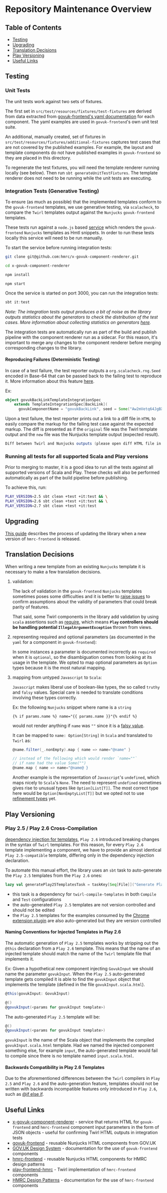 # Repository Maintenance Overview

## Table of Contents

- [Testing](#testing)
- [Upgrading](#upgrading)
- [Translation Decisions](#translation-decisions)
- [Play Versioning](#play-versioning)
- [Useful Links](#useful-links)

## Testing

### Unit Tests

The unit tests work against two sets of fixtures. 

The first set in `src/test/resources/fixtures/test-fixtures` are derived from data extracted 
from [govuk-frontend's yaml documentation](https://github.com/alphagov/govuk-frontend/blob/master/src/govuk/components/button/button.yaml)
for each component. The yaml examples are used in `govuk-frontend`'s own unit test suite.

An additional, manually created, set of fixtures in `src/test/resources/fixtures/additional-fixtures` captures test
cases that are not covered by the published examples. For example, the layout and template components
do not have published examples in `govuk-frontend` so they are placed in this directory.

To regenerate the test fixtures, you will need the template renderer running locally (see below). 
Then run ```sbt generateUnitTestFixtures```. The template renderer does not need to be running while the unit
tests are executing.

### Integration Tests (Generative Testing)

To ensure (as much as possible) that the implemented templates conform to the `govuk-frontend` templates, we use generative
testing, via `scalacheck`, to compare the `Twirl` templates output against the `Nunjucks` `govuk-frontend` templates.
 
These tests run against a `node.js` based [service](https://github.com/hmrc/x-govuk-component-renderer) which renders the `govuk-frontend` `Nunjucks` templates as Hmtl snippets.
In order to run these tests locally this service will need to be run manually. 

To start the service before running integration tests:
```bash
git clone git@github.com:hmrc/x-govuk-component-renderer.git

cd x-govuk-component-renderer

npm install

npm start
```

Once the service is started on port 3000, you can run the integration tests:
```sbt
sbt it:test
```

_Note: The integration tests output produces a bit of noise as the library outputs statistics about the generators to check
the distribution of the test cases. More information about collecting statistics on generators [here](https://github.com/typelevel/scalacheck/blob/master/doc/UserGuide.md#collecting-generated-test-data)._

The integration tests are automatically run as part of the build and publish pipeline with the component renderer 
run as a sidecar. For this reason, it's important to merge any changes to the component renderer before merging corresponding
changes to the library.

#### Reproducing Failures (Deterministic Testing)
In case of a test failure, the test reporter outputs a `org.scalacheck.rng.Seed` encoded in Base-64 that can be passed back to the failing test to reproduce it.
More information about this feature [here](https://gist.github.com/non/aeef5824b3f681b9cfc141437b16b014).

Ex:
```scala
object govukBackLinkTemplateIntegrationSpec
    extends TemplateIntegrationSpec[BackLink](
      govukComponentName = "govukBackLink", seed = Some("Aw2mVetq64JgBXG2hsqNSIwFnYLc0798R7Ey9XIZr6M=")) // pass the seed and re-run
```

Upon a test failure, the test reporter prints out a link to a diff file in `HTML` to easily compare the
markup for the failing test case against the expected markup. The diff is presented as if the `original` file was
the Twirl template output and the `new` file was the Nunjucks template output (expected result). 

```scala
Diff between Twirl and Nunjucks outputs (please open diff HTML file in a browser): file:///Users/foo/dev/hmrc/play-frontend-govuk/target/govukBackLink-diff-2b99bb2a-98d4-48dc-8088-06bfe3008021.html
```

### Running all tests for all supported Scala and Play versions

Prior to merging to master, it is a good idea to run all the tests against all supported versions of Scala and Play.
These checks will also be performed automatically as part of the build pipeline before publishing.

To achieve this, run:

```bash
PLAY_VERSION=2.5 sbt clean +test +it:test && \
PLAY_VERSION=2.6 sbt clean +test +it:test && \
PLAY_VERSION=2.7 sbt clean +test +it:test
```

## Upgrading

[This guide](/docs/maintainers/upgrading.md) describes the process of updating the library when a new version of `hmrc-frontend` is released. 

## Translation Decisions

When writing a new template from an existing `Nunjucks` template it is necessary to make a few translation decisions.

1. validation:

   The lack of validation in the `govuk-frontend` `Nunjucks` templates sometimes poses some difficulties and it is better to
[raise issues](https://github.com/alphagov/govuk-frontend/issues/1557) to confirm assumptions about the validity of parameters
 that could break parity of features.
  
   That said, some Twirl components in the library add validation by using `scala` assertions such as 
 [require](https://www.scala-lang.org/api/current/scala/Predef$.html#require(requirement:Boolean,message:=%3EAny):Unit),
  which means **`Play` controllers should be handling potential `IllegalArgumentException`** thrown from views.

2. representing required and optional parameters (as documented in the `yaml` for a component in `govuk-frontend`):
   
   In some instances a parameter is documented incorrectly as `required` when it is `optional`, so the disambiguation comes
   from looking at its usage in the template.
   We opted to map optional parameters as `Option` types because it is the most natural mapping.
   
3. mapping from untyped `Javascript` to `Scala`:

   `Javascript` makes liberal use of boolean-like types, the so called `truthy` and `falsy` values.
   Special care is needed to translate conditions involving these types correctly.
   
   Ex: the following `Nunjucks` snippet where name is a `string` 
   
   ```nunjucks
   {% if params.name %} name="{{ params.name }}"{% endif %}
   ``` 
   
   would not render anything if `name` was `""` since it is a [falsy value](https://developer.mozilla.org/en-US/docs/Glossary/Falsy).
    
    It can be mapped to `name: Option[String]` in `Scala` and translated to `Twirl` as: 
   ```scala
   @name.filter(_.nonEmpty).map { name => name="@name" }
   
   // instead of the following which would render `name=""` 
   // if name had the value Some("")
   @name.map { name => name="@name@ }
   ```
   
   Another example is the representation of `Javascript`'s `undefined`, which maps nicely to `Scala`'s `None`.
   The need to represent `undefined`  sometimes gives rise to unusual types like `Option[List[T]]`.
   The most correct type here would be `Option[NonEmptyList[T]]` but we opted not to use [refinement types](https://github.com/fthomas/refined) yet.

## Play Versioning

### Play 2.5 / Play 2.6 Cross-Compilation

[dependency injection for templates](https://www.playframework.com/documentation/2.6.x/ScalaTemplatesDependencyInjection), `Play 2.6`
introduced breaking changes in the syntax of `Twirl` templates.  For this reason, for every `Play 2.6` template implementing a component, we have
 to provide an almost identical `Play 2.5-compatible` template, differing only in the dependency injection declaration.

To automate this manual effort, the library uses an `sbt` task to auto-generate the `Play 2.5` templates from the `Play 2.6` ones:

```sbt
lazy val generatePlay25TemplatesTask = taskKey[Seq[File]]("Generate Play 2.5 templates")
```
  
* this task is a dependency for `twirl-compile-templates` in both `Compile` and `Test` configurations
* the auto-generated `Play 2.5` templates are not version controlled and should not be edited
* the `Play 2.5` templates for the examples consumed by the [Chrome extension plugin](https://github.com/hmrc/play-frontend-govuk-extension) are also auto-generated but they are version controlled

#### Naming Conventions for Injected Templates in Play 2.6

The automatic generation of `Play 2.5` templates works by stripping out the `@this` declaration
from a `Play 2.6` template.
This means that the name of an injected template should match the name of the `Twirl` template file that
implements it.

Ex: Given a hypothetical new component injecting `GovukInput` we should name the parameter `govukInput`.
When the `Play 2.5` auto-generated template gets compiled it is able to find the `govukInput` object
that implements the template (defined in the file `govukInput.scala.html`).
```scala
@this(govukInput: GovukInput)

@()
@govukInput(<params for govukInput template>)
```  

The auto-generated `Play 2.5` template will be:
```scala
@()
@govukInput(<params for govukInput template>)
```

`govukInput` is the name of the Scala object that implements the compiled `govukInput.scala.html` template.
Had we named the injected component something else, for example `input`, the auto-generated template would fail to compile
since there is no template named `input.scala.html`.

#### Backwards Compatibility in Play 2.6 Templates

Due to the aforementioned differences between the `Twirl` compilers in `Play 2.5` and `Play 2.6` and the auto-generation
feature, templates should not be written with backwards incompatible features only introduced in `Play 2.6`, such as
[@if else if](https://github.com/playframework/twirl/issues/33).   

## Useful Links
- [x-govuk-component-renderer](https://github.com/hmrc/x-govuk-component-renderer) - service that returns HTML for `govuk-frontend` and `hmrc-frontend` component input parameters in the form of JSON objects - useful for confirming Twirl HTML outputs in integration tests
- [govuk-frontend](https://github.com/alphagov/govuk-frontend/) - reusable Nunjucks HTML components from GOV.UK
- [GOV.UK Design System](https://design-system.service.gov.uk/components/) - documentation for the use of `govuk-frontend` components
- [hmrc-frontend](https://github.com/hmrc/hmrc-frontend/) - reusable Nunjucks HTML components for HMRC design patterns
- [play-frontend-hmrc](https://github.com/hmrc/play-frontend-hmrc/) - Twirl implementation of `hmrc-frontend` components
- [HMRC Design Patterns](https://design.tax.service.gov.uk/hmrc-design-patterns/) - documentation for the use of `hmrc-frontend` components
